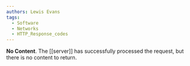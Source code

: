 ```yaml
---
authors: Lewis Evans
tags:
  - Software
  - Networks
  - HTTP_Response_codes
---
```

**No Content**. The [[server]] has successfully processed the request, but there is no content to return.